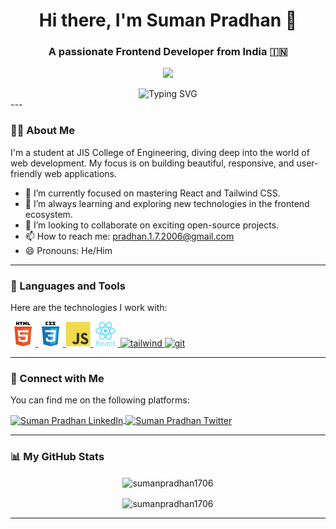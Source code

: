 <h1 align="center">Hi there, I'm Suman Pradhan 👋</h1>
<h3 align="center">A passionate Frontend Developer from India 🇮🇳</h3>

<p align="center">
  <img src="https://media.giphy.com/media/v1.Y2lkPTc5MGI3NjExMW15YnR0bnhuOWhlc21xcWR3bWdjamVvdWtyMzhlZ216cDN3bmVubCZlcD12MV9naWZzX3NlYXJjaCZjdD1n/izVaBHDd8FThK/giphy.gif" width="400" />
</p>
<div align="center">
 <img src="https://readme-typing-svg.herokuapp.com?font=Fira+Code&size=22&pause=1000&color=00F700&center=true&vCenter=true&width=435&lines=Frontend+Developer;Aspiring+Data+Scientist;Tech+Enthusiast" alt="Typing SVG"/>
</div>
---

### 👨‍💻 About Me

I'm a student at JIS College of Engineering, diving deep into the world of web development. My focus is on building beautiful, responsive, and user-friendly web applications.

- 🔭 I’m currently focused on mastering React and Tailwind CSS.
- 🌱 I’m always learning and exploring new technologies in the frontend ecosystem.
- 👯 I’m looking to collaborate on exciting open-source projects.
- 📫 How to reach me: pradhan.1.7.2006@gmail.com
- 😄 Pronouns: He/Him

---

### 🚀 Languages and Tools

Here are the technologies I work with:

<p align="left">
  <a href="https://developer.mozilla.org/en-US/docs/Web/HTML" target="_blank" rel="noreferrer">
    <img src="https://raw.githubusercontent.com/devicons/devicon/master/icons/html5/html5-original-wordmark.svg" alt="html5" width="40" height="40"/>
  </a>
  <a href="https://developer.mozilla.org/en-US/docs/Web/CSS" target="_blank" rel="noreferrer">
    <img src="https://raw.githubusercontent.com/devicons/devicon/master/icons/css3/css3-original-wordmark.svg" alt="css3" width="40" height="40"/>
  </a>
  <a href="https://developer.mozilla.org/en-US/docs/Web/JavaScript" target="_blank" rel="noreferrer">
    <img src="https://raw.githubusercontent.com/devicons/devicon/master/icons/javascript/javascript-original.svg" alt="javascript" width="40" height="40"/>
  </a>
  <a href="https://reactjs.org/" target="_blank" rel="noreferrer">
    <img src="https://raw.githubusercontent.com/devicons/devicon/master/icons/react/react-original-wordmark.svg" alt="react" width="40" height="40"/>
  </a>
  <a href="https://tailwindcss.com/" target="_blank" rel="noreferrer">
    <img src="https://www.vectorlogo.zone/logos/tailwindcss/tailwindcss-icon.svg" alt="tailwind" width="40" height="40"/>
  </a>
  <a href="https://git-scm.com/" target="_blank" rel="noreferrer">
    <img src="https://www.vectorlogo.zone/logos/git-scm/git-scm-icon.svg" alt="git" width="40" height="40"/>
  </a>
</p>

---

### 🔗 Connect with Me

You can find me on the following platforms:

<p align="left">
<a href="https://www.linkedin.com/in/suman-pradhan-8a0b00313" target="_blank">
  <img align="center" src="https://raw.githubusercontent.com/rahuldkjain/github-profile-readme-generator/master/src/images/icons/Social/linked-in-alt.svg" alt="Suman Pradhan LinkedIn" height="30" width="40" />
</a>
<a href="https://x.com/pradhan_su85851" target="_blank">
  <img align="center" src="https://raw.githubusercontent.com/rahuldkjain/github-profile-readme-generator/master/src/images/icons/Social/twitter.svg" alt="Suman Pradhan Twitter" height="30" width="40" />
</a>
</p>

---

### 📊 My GitHub Stats

<p align="center">
  <img align="center" src="https://github-readme-stats.vercel.app/api?username=Sumanpradhan1706&show_icons=true&locale=en&theme=tokyonight" alt="sumanpradhan1706" />
</p>
<p align="center">
  <img align="center" src="https://github-readme-stats.vercel.app/api/top-langs?username=Sumanpradhan1706&layout=compact&locale=en&theme=tokyonight" alt="sumanpradhan1706" />
</p>

---
